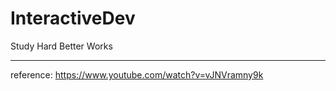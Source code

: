 # InteractiveDev

Study Hard
Better Works

---

reference: https://www.youtube.com/watch?v=vJNVramny9k
